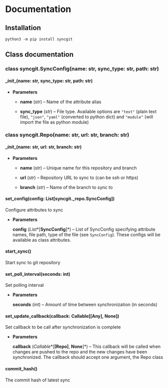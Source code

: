 # Documentation

## Installation

```
python3 -m pip install syncgit
```

## Class documentation


### class syncgit.SyncConfig(name: str, sync_type: str, path: str)

#### \__init__(name: str, sync_type: str, path: str)

* **Parameters**

    
    * **name** (*str*) – Name of the attribute alias


    * **sync_type** (*str*) – File type. Available options are `"text"` (plain text file),
    `"json"`, `"yaml"` (converted to python dict) and `"module"`
    (will import the file as python module)



### class syncgit.Repo(name: str, url: str, branch: str)

#### \__init__(name: str, url: str, branch: str)

* **Parameters**

    
    * **name** (*str*) – Unique name for this repository and branch


    * **url** (*str*) – Repository URL to sync to (can be ssh or https)


    * **branch** (*str*) – Name of the branch to sync to



#### set_config(config: List[syncgit._repo.SyncConfig])
Configure attributes to sync


* **Parameters**

    **config** (*List**[**SyncConfig**]*) – List of SyncConfig specifying attribute names, file path,
    type of the file (see `SyncConfig`). These configs will be available as class attributes.



#### start_sync()
Start sync to git repository


#### set_poll_interval(seconds: int)
Set polling interval


* **Parameters**

    **seconds** (*int*) – Amount of time between synchronization (in seconds)



#### set_update_callback(callback: Callable[[Any], None])
Set callback to be call after synchronization is complete


* **Parameters**

    **callback** (*Callable**[**[**Repo**]**, **None**]*) – This callback will be called when changes are pushed to the repo and
    the new changes have been synchronized. The callback should accept one
    argument, the Repo class



#### commit_hash()
The commit hash of latest sync
